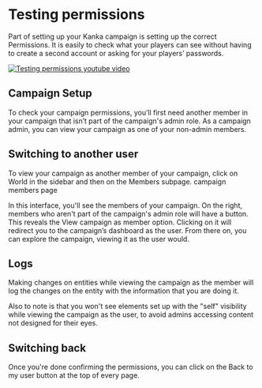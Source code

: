 # Testing permissions

Part of setting up your Kanka campaign is setting up the correct Permissions. It is easily to check what your players can see without having to create a second account or asking for your players’ passwords.

[![Testing permissions youtube video](https://img.youtube.com/vi/GgBmhL0vwig/0.jpg)](https://youtu.be/GgBmhL0vwig)


## Campaign Setup

To check your campaign permissions, you’ll first need another member in your campaign that isn’t part of the campaign's admin role. As a campaign admin, you can view your campaign as one of your non-admin members.

## Switching to another user

To view your campaign as another member of your campaign, click on World in the sidebar and then on the Members subpage.
campaign members page

In this interface, you'll see the members of your campaign. On the right, members who aren't part of the campaign's admin role will have a button. This reveals the View campaign as member option. Clicking on it will redirect you to the campaign’s dashboard as the user. From there on, you can explore the campaign, viewing it as the user would.

## Logs

Making changes on entities while viewing the campaign as the member will log the changes on the entity with the information that you are doing it.

Also to note is that you won't see elements set up with the "self" visibility while viewing the campaign as the user, to avoid admins accessing content not designed for their eyes.

## Switching back

Once you're done confirming the permissions, you can click on the Back to my user button at the top of every page.